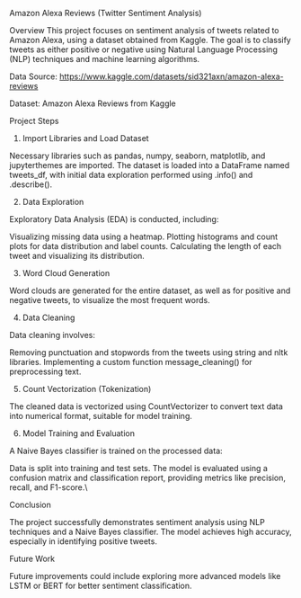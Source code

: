Amazon Alexa Reviews (Twitter Sentiment Analysis)

Overview
This project focuses on sentiment analysis of tweets related to Amazon Alexa, using a dataset obtained from Kaggle. The goal is to classify tweets as either positive or negative using Natural Language Processing (NLP) techniques and machine learning algorithms. 

Data Source: https://www.kaggle.com/datasets/sid321axn/amazon-alexa-reviews

Dataset: Amazon Alexa Reviews from Kaggle

Project Steps
1. Import Libraries and Load Dataset
   
Necessary libraries such as pandas, numpy, seaborn, matplotlib, and jupyterthemes are imported. The dataset is loaded into a DataFrame named tweets_df, with initial data exploration performed using .info() and .describe().

2. Data Exploration
   
Exploratory Data Analysis (EDA) is conducted, including:

Visualizing missing data using a heatmap.
Plotting histograms and count plots for data distribution and label counts.
Calculating the length of each tweet and visualizing its distribution.

3. Word Cloud Generation
   
Word clouds are generated for the entire dataset, as well as for positive and negative tweets, to visualize the most frequent words.

4. Data Cleaning
   
Data cleaning involves:

Removing punctuation and stopwords from the tweets using string and nltk libraries.
Implementing a custom function message_cleaning() for preprocessing text.

5. Count Vectorization (Tokenization)
   
The cleaned data is vectorized using CountVectorizer to convert text data into numerical format, suitable for model training.

6. Model Training and Evaluation
   
A Naive Bayes classifier is trained on the processed data:

Data is split into training and test sets.
The model is evaluated using a confusion matrix and classification report, providing metrics like precision, recall, and F1-score.\

Conclusion

The project successfully demonstrates sentiment analysis using NLP techniques and a Naive Bayes classifier. The model achieves high accuracy, especially in identifying positive tweets.

Future Work

Future improvements could include exploring more advanced models like LSTM or BERT for better sentiment classification.
